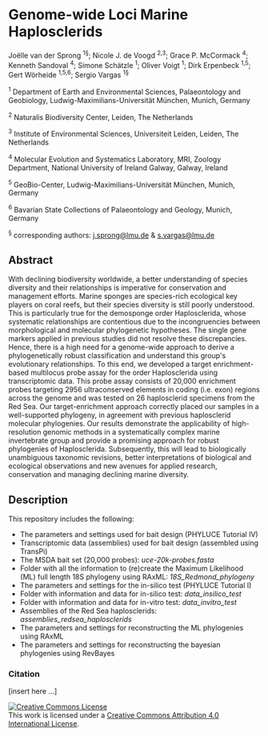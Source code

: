 # Genome-wide Loci Marine Haplosclerids

Joëlle van der Sprong <sup>1§</sup>; Nicole J. de Voogd <sup>2,3</sup>; Grace P. McCormack <sup>4</sup>; Kenneth Sandoval <sup>4</sup>; Simone Schätzle <sup>1</sup>; Oliver Voigt <sup>1</sup>; Dirk Erpenbeck <sup>1,5</sup>; Gert Wörheide <sup>1,5,6</sup>; Sergio Vargas <sup>1§</sup>

<sup>1</sup> Department of Earth and Environmental Sciences, Palaeontology and Geobiology, Ludwig-Maximilians-Universität München, Munich, Germany

<sup>2</sup> Naturalis Biodiversity Center, Leiden, The Netherlands

<sup>3</sup> Institute of Environmental Sciences, Universiteit Leiden, Leiden, The Netherlands

<sup>4</sup> Molecular Evolution and Systematics Laboratory, MRI, Zoology Department, National University of Ireland Galway, Galway, Ireland

<sup>5</sup> GeoBio-Center, Ludwig-Maximilians-Universität München, Munich, Germany

<sup>6</sup> Bavarian State Collections of Palaeontology and Geology, Munich, Germany

<sup>§</sup> corresponding authors: j.sprong@lmu.de & s.vargas@lmu.de

## Abstract
With declining biodiversity worldwide, a better understanding of species diversity and their relationships is imperative for conservation and management efforts. Marine sponges are species-rich ecological key players on coral reefs, but their species diversity is still poorly understood. This is particularly true for the demosponge order Haplosclerida, whose systematic relationships are contentious due to the incongruencies between morphological and molecular phylogenetic hypotheses. The single gene markers applied in previous studies did not resolve these discrepancies. Hence, there is a high need for a genome-wide approach to derive a phylogenetically robust classification and understand this group's evolutionary relationships. To this end, we developed a target enrichment-based multilocus probe assay for the order Haplosclerida using transcriptomic data. This probe assay consists of 20,000 enrichment probes targeting 2956 ultraconserved elements in coding (i.e. exon) regions across the genome and was tested on 26 haplosclerid specimens from the Red Sea. Our target-enrichment approach correctly placed our samples in a well-supported phylogeny, in agreement with previous haplosclerid molecular phylogenies. Our results demonstrate the applicability of high-resolution genomic methods in a systematically complex marine invertebrate group and provide a promising approach for robust phylogenies of Haplosclerida. Subsequently, this will lead to biologically unambiguous taxonomic revisions, better interpretations of biological and ecological observations and new avenues for applied research, conservation and managing declining marine diversity.

## Description
This repository includes the following:

* The parameters and settings used for bait design (PHYLUCE Tutorial IV)
* Transcriptomic data (assemblies) used for bait design (assembled using TransPi)
* The MSDA bait set (20,000 probes): *uce-20k-probes.fasta*
* Folder with all the information to (re)create the Maximum Likelihood (ML) full length 18S phylogeny using RAxML: *18S_Redmond_phylogeny* 
* The parameters and settings for the in-silico test (PHYLUCE Tutorial I)
* Folder with information and data for in-silico test: *data_insilico_test*
* Folder with information and data for in-vitro test: *data_invitro_test*
* Assemblies of the Red Sea haplosclerids: *assemblies_redsea_haplosclerids*
* The parameters and settings for reconstructing the ML phylogenies using RAxML
* The parameters and settings for reconstructing the bayesian phylogenies using RevBayes

### Citation
[insert here ...]





<a rel="license" href="http://creativecommons.org/licenses/by/4.0/"><img alt="Creative Commons License" style="border-width:0" src="https://i.creativecommons.org/l/by/4.0/88x31.png" /></a><br />This work is licensed under a <a rel="license" href="http://creativecommons.org/licenses/by/4.0/">Creative Commons Attribution 4.0 International License</a>.
